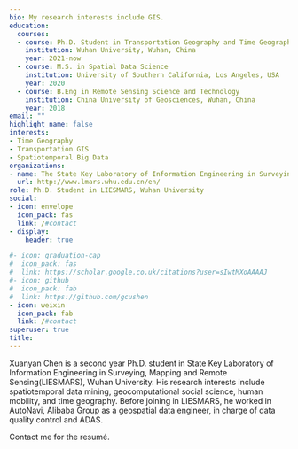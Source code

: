 ```yaml
---
bio: My research interests include GIS.
education:
  courses:
  - course: Ph.D. Student in Transportation Geography and Time Geography
    institution: Wuhan University, Wuhan, China
    year: 2021-now
  - course: M.S. in Spatial Data Science
    institution: University of Southern California, Los Angeles, USA
    year: 2020
  - course: B.Eng in Remote Sensing Science and Technology
    institution: China University of Geosciences, Wuhan, China
    year: 2018
email: ""
highlight_name: false
interests:
- Time Geography
- Transportation GIS
- Spatiotemporal Big Data
organizations:
- name: The State Key Laboratory of Information Engineering in Surveying, Mapping and Remote Sensing(LIESMARS)
  url: http://www.lmars.whu.edu.cn/en/
role: Ph.D. Student in LIESMARS, Wuhan University
social:
- icon: envelope
  icon_pack: fas
  link: /#contact
- display:
    header: true

#- icon: graduation-cap
#  icon_pack: fas
#  link: https://scholar.google.co.uk/citations?user=sIwtMXoAAAAJ
#- icon: github
#  icon_pack: fab
#  link: https://github.com/gcushen
- icon: weixin
  icon_pack: fab
  link: /#contact
superuser: true
title: 
---
```


Xuanyan Chen is a second year Ph.D. student in State Key Laboratory of Information Engineering in Surveying, Mapping and Remote Sensing(LIESMARS), Wuhan University. His research interests include spatiotemporal data mining, geocomputational social science, human mobility, and time geography. Before joining in LIESMARS, he worked in AutoNavi, Alibaba Group as a geospatial data engineer, in charge of data quality control and ADAS.

Contact me for the resumé.

